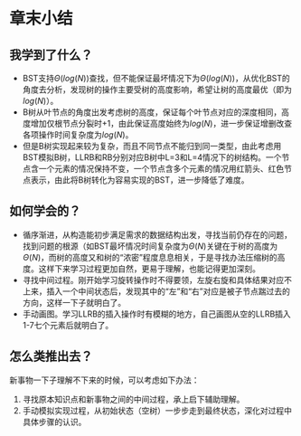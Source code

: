 # 章末小结

## 我学到了什么？

- BST支持$\Theta(log(N))$查找，但不能保证最坏情况下为$\Theta(log(N))$，从优化BST的角度去分析，发现树的操作主要受树的高度影响，希望让树的高度最优（即为$log(N)$）。
- B树从叶节点的角度出发考虑树的高度，保证每个叶节点对应的深度相同，高度增加仅根节点分裂时+1，由此保证高度始终为$log(N)$，进一步保证增删改查各项操作时间复杂度为$log(N)$。
- 但是B树实现起来较为复杂，而且不同节点不能归到同一类型，由此考虑用BST模拟B树，LLRB和RB分别对应B树中L=3和L=4情况下的树结构。一个节点含一个元素的情况保持不变，一个节点含多个元素的情况用红箭头、红色节点表示，由此将B树转化为容易实现的BST，进一步降低了难度。

## 如何学会的？

- 循序渐进，从构造能初步满足需求的数据结构出发，寻找当前仍存在的问题，找到问题的根源（如BST最坏情况时间复杂度为$\Theta(N)$关键在于树的高度为$\Theta(N)$，而树的高度又和树的“浓密”程度息息相关，于是寻找办法压缩树的高度。这样下来学习过程更加自然，更易于理解，也能记得更加深刻。
- 寻找中间过程。刚开始学习旋转操作时不得要领，左旋右旋和具体结果对应不上来，插入一个中间状态后，发现其中的“左”和“右”对应是被子节点踹过去的方向，这样一下子就明白了。
- 手动画图。学习LLRB的插入操作时有模糊的地方，自己画图从空的LLRB插入1-7七个元素后就明白了。

## 怎么类推出去？

新事物一下子理解不下来的时候，可以考虑如下办法：

1. 寻找原本知识点和新事物之间的中间过程，承上启下辅助理解。
2. 手动模拟实现过程，从初始状态（空树）一步步走到最终状态，深化对过程中具体步骤的认识。
